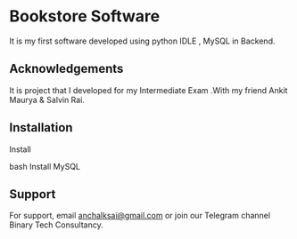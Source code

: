 # Bookstore Software
It is my first software developed using python IDLE , MySQL in Backend.


## Acknowledgements
It is project that I developed for my Intermediate Exam .With my friend Ankit Maurya & Salvin Rai.



## Installation

Install

bash
  Install MySQL

    
## Support

For support, email anchalksai@gmail.com or join our Telegram channel Binary Tech Consultancy.
